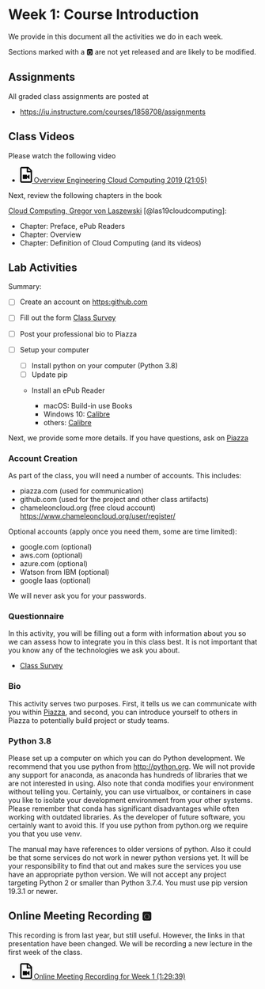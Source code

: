 # Week 1: Course Introduction

We provide in this document all the activities we do in each week.

Sections marked with a :o2: are not yet released and are likely to be
modified. 

## Assignments

All graded class assignments are posted at

<!--
* <https://iu.instructure.com/courses/1822529/assignments>
-->

* <https://iu.instructure.com/courses/1858708/assignments>

## Class Videos

Please watch the following video

* [![Video](images/video.png) Overview Engineering Cloud Computing 2019 (21:05)](https://www.youtube.com/watch?v=PU93waozGJk)

Next, review the following chapters in the book 

[Cloud Computing, Gregor von Laszewski](https://laszewski.github.io/book/cloud/) [@las19cloudcomputing]:

* Chapter: Preface, ePub Readers
* Chapter: Overview
* Chapter: Definition of Cloud Computing (and its videos)


## Lab Activities

Summary: 

* [ ] Create an account on <https:github.com>
* [ ] Fill out the form [Class Survey](https://forms.gle/4Zpi2vzpZ5kFSoD1A)
* [ ] Post your professional bio to Piazza
* [ ] Setup your computer

  * [ ] Install python on your computer (Python 3.8)
  * [ ] Update pip
  * Install an ePub Reader

    * macOS: Build-in use Books
    * Windows 10: [Calibre](https://forms.gle/4Zpi2vzpZ5kFSoD1A)
    * others: [Calibre](https://forms.gle/4Zpi2vzpZ5kFSoD1A)

Next, we provide some more details. If you have questions, ask on 
[Piazza](https://piazza.com/class/jzkfveoqwri3e4)

### Account Creation

As part of the class, you will need a number of accounts. This
includes:

* piazza.com (used for communication)
* github.com (used for the project and other class artifacts)
* chameleoncloud.org (free cloud account) <https://www.chameleoncloud.org/user/register/>

<!--
* futuresystems.org (GPU & container)

  * Please join this [project](https://portal.futuresystems.org/project/fg-569)

After you created the accounts, please fill out the following form so we
can set up the class accounts and in case of GitHub we create you a
class repository for you.

* [Class Survey](https://forms.gle/4Zpi2vzpZ5kFSoD1A)
-->

Optional accounts (apply once you need them, some are time limited):

* google.com (optional)
* aws.com (optional)
* azure.com (optional)
* Watson from IBM (optional)
* google Iaas (optional)

We will never ask you for your passwords.

### Questionnaire

In this activity, you will be filling out a form with information about
you so we can assess how to integrate you in this class best. It is not
important that you know any of the technologies we ask you about.

* [Class Survey](https://forms.gle/4Zpi2vzpZ5kFSoD1A)


### Bio

This activity serves two purposes. First, it tells us we can communicate
with you within [Piazza](https://piazza.com/class/jzkfveoqwri3e4), and
second, you can introduce yourself to others in Piazza to potentially
build project or study teams.

### Python 3.8

Please set up a computer on which you can do Python development. We
recommend that you use python from <http://python.org>. We will not
provide any support for anaconda, as anaconda has hundreds of libraries that
we are not interested in using. Also note that conda modifies your
environment without telling you. Certainly, you can use virtualbox, or
containers in case you like to isolate your development environment from
your other systems. Please remember that conda has significant
disadvantages while often working with outdated libraries. As the developer of
future software, you certainly want to avoid this. If you use python from
python.org we require you that you use venv.

The manual may have references to older versions of python. Also it
could be that some services do not work in newer python versions yet. It
will be your responsibility to find that out and makes sure the services
you use have an appropriate python version. We will not accept any
project targeting Python 2 or smaller than Python 3.7.4. You must use
pip version 19.3.1 or newer.



## Online Meeting Recording :o2:

This recording is from last year, but still useful. However, the links
in that presentation have been changed. We will be recording a new
lecture in the first week of the class.

* [![Video](images/video.png) Online Meeting Recording for Week 1 (1:29:39)](https://www.youtube.com/watch?v=k5218WUo6Cc)

<!--
The first online meeting for week 1 which will be repeated on Thursday
8-9:30pm has been recorded and is available at 
-->


